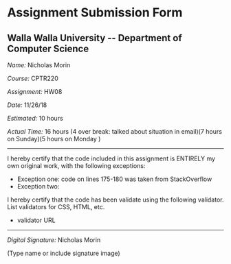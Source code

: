 # Assignment Submission Form

## Walla Walla University -- Department of Computer Science

_Name:_ Nicholas Morin

_Course:_ CPTR220

_Assignment:_ HW08

_Date:_ 11/26/18

_Estimated:_ 10 hours 

_Actual Time:_ 16 hours (4 over break: talked about situation in email)(7 hours on Sunday)(5 hours on Monday )

---

I hereby certify that the code included in this assignment is ENTIRELY my own original work, with the following exceptions:

* Exception one: code on lines 175-180 was taken from StackOverflow
* Exception two: 

I hereby certify that the code has been validate using the following validator.
List validators for CSS, HTML, etc.

* validator URL

---

_Digital Signature:_ Nicholas Morin 

(Type name or include signature image)
